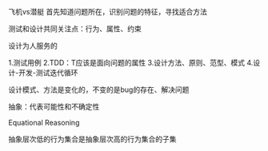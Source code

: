 飞机vs潜艇
首先知道问题所在，识别问题的特征，寻找适合方法

测试和设计共同关注点：行为、属性、约束

设计为人服务的

1.测试用例
2.TDD：T应该是面向问题的属性
3.设计方法、原则、范型、模式
4.设计-开发-测试迭代循环

设计模式、方法是变化的，不变的是bug的存在、解决问题

抽象：代表可能性和不确定性

Equational Reasoning

抽象层次低的行为集合是抽象层次高的行为集合的子集
